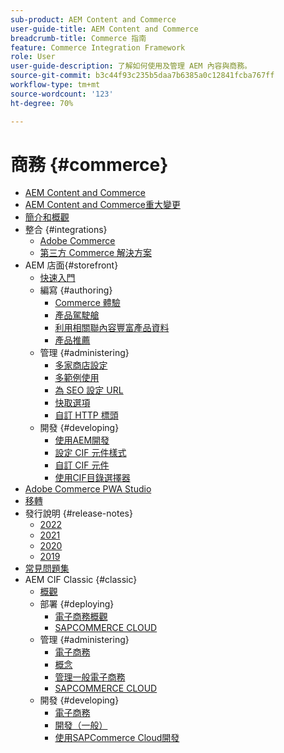 ```yaml
---
sub-product: AEM Content and Commerce
user-guide-title: AEM Content and Commerce
breadcrumb-title: Commerce 指南
feature: Commerce Integration Framework
role: User
user-guide-description: 了解如何使用及管理 AEM 內容與商務。
source-git-commit: b3c44f93c235b5daa7b6385a0c12841fcba767ff
workflow-type: tm+mt
source-wordcount: '123'
ht-degree: 70%

---
```



# 商務 {#commerce}

+ [AEM Content and Commerce](/help/commerce/home.md)
+ [AEM Content and Commerce重大變更](cif/changes.md)
+ [簡介和概觀](cif/introduction.md)
+ 整合 {#integrations}
   + [Adobe Commerce](cif/integrating/magento.md)
   + [第三方 Commerce 解決方案](cif/integrating/third-party.md)
+ AEM 店面{#storefront}
   + [快速入門](cif/getting-started.md)
   + 編寫 {#authoring}
      + [Commerce 體驗](cif/authoring/authoring-commerce-experiences.md)
      + [產品駕駛艙](cif/authoring/product-cockpit.md)
      + [利用相關聯內容豐富產品資料](cif/authoring/enrich-product-associated-content.md)
      + [產品推薦](cif/authoring/product-recommendations.md)
   + 管理 {#administering}
      + [多家商店設定](cif/configuring/multi-store-setup.md)
      + [多範例使用](cif/configuring/multi-template-usage.md)
      + [為 SEO 設定 URL](cif/configuring/advanced-url-configuration.md)
      + [快取選項](cif/configuring/caching.md)
      + [自訂 HTTP 標頭](/help/commerce/cif/configuring/custom-http-headers.md)
   + 開發 {#developing}
      + [使用AEM開發](cif/develop.md)
      + [設定 CIF 元件樣式](cif/customizing/style-cif-component.md)
      + [自訂 CIF 元件](cif/customizing/customize-cif-components.md)
      + [使用CIF目錄選擇器](cif/customizing/use-cif-pickers.md)
+ [Adobe Commerce PWA Studio](cif/pwa-studio/getting-started.md)
+ [移轉](cif/migration.md)
+ 發行說明 {#release-notes}
   + [2022](cif/release-notes/release-notes-2022.md)
   + [2021](cif/release-notes/release-notes-2021.md)
   + [2020](cif/release-notes/release-notes-2020.md)
   + [2019](cif/release-notes/release-notes-2019.md)
+ [常見問題集](cif/faq.md)
+ AEM CIF Classic {#classic}
   + [概觀](/help/commerce/cif-classic/home.md)
   + 部署 {#deploying}
      + [電子商務概觀](/help/commerce/cif-classic/deploying/ecommerce.md)
      + [SAPCOMMERCE CLOUD](/help/commerce/cif-classic/deploying/sap-commerce-cloud.md)
   + 管理 {#administering}
      + [電子商務](/help/commerce/cif-classic/administering/ecommerce.md)
      + [概念](/help/commerce/cif-classic/administering/concepts.md)
      + [管理一般電子商務](/help/commerce/cif-classic/administering/generic.md)
      + [SAPCOMMERCE CLOUD](/help/commerce/cif-classic/administering/sap-commerce-cloud.md)
   + 開發 {#developing}
      + [電子商務](/help/commerce/cif-classic/developing/ecommerce.md)
      + [開發（一般）](/help/commerce/cif-classic/developing/generic.md)
      + [使用SAPCommerce Cloud開發](/help/commerce/cif-classic/developing/sap-commerce-cloud.md)
